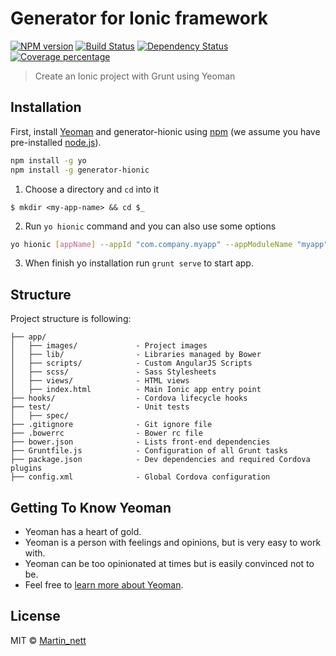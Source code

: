# Generator for Ionic framework 

[![NPM version][npm-image]][npm-url] [![Build Status][travis-image]][travis-url] [![Dependency Status][daviddm-image]][daviddm-url] [![Coverage percentage][coveralls-image]][coveralls-url]

> Create an Ionic project with Grunt using Yeoman

## Installation

First, install [Yeoman](http://yeoman.io) and generator-hionic using [npm](https://www.npmjs.com/) (we assume you have pre-installed [node.js](https://nodejs.org/)).

```bash
npm install -g yo
npm install -g generator-hionic
```

1) Choose a directory and `cd` into it

```
$ mkdir <my-app-name> && cd $_
```

2) Run `yo hionic` command and you can also use some options

```bash
yo hionic [appName] --appId "com.company.myapp" --appModuleName "myapp"
```

3) When finish yo installation run `grunt serve` to start app.

## Structure
Project structure is following:

```
├── app/
│   ├── images/             - Project images
│   ├── lib/                - Libraries managed by Bower
│   ├── scripts/            - Custom AngularJS Scripts
│   ├── scss/               - Sass Stylesheets
│   ├── views/              - HTML views
│   ├── index.html          - Main Ionic app entry point
├── hooks/                  - Cordova lifecycle hooks
├── test/                   - Unit tests
│   ├── spec/
├── .gitignore              - Git ignore file
├── .bowerrc                - Bower rc file
├── bower.json              - Lists front-end dependencies
├── Gruntfile.js            - Configuration of all Grunt tasks
├── package.json            - Dev dependencies and required Cordova plugins
├── config.xml              - Global Cordova configuration
```

## Getting To Know Yeoman

 * Yeoman has a heart of gold.
 * Yeoman is a person with feelings and opinions, but is very easy to work with.
 * Yeoman can be too opinionated at times but is easily convinced not to be.
 * Feel free to [learn more about Yeoman](http://yeoman.io/).

## License

MIT © [Martin_nett]()


[npm-image]: https://badge.fury.io/js/generator-hionic.svg
[npm-url]: https://npmjs.org/package/generator-hionic
[travis-image]: https://travis-ci.org/DotHide/generator-hionic.svg?branch=master
[travis-url]: https://travis-ci.org/DotHide/generator-hionic
[daviddm-image]: https://david-dm.org/DotHide/generator-hionic.svg?theme=shields.io
[daviddm-url]: https://david-dm.org/DotHide/generator-hionic
[coveralls-image]: https://coveralls.io/repos/DotHide/generator-hionic/badge.svg
[coveralls-url]: https://coveralls.io/r/DotHide/generator-hionic
